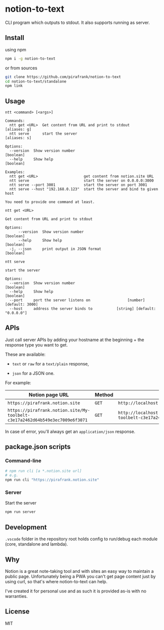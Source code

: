 # notion-to-text

CLI program which outputs to stdout. It also supports running as server.

## Install

using npm

```sh
npm i -g notion-to-text
```

or from sources

```sh
git clone https://github.com/pirafrank/notion-to-text
cd notion-to-text/standalone
npm link
```

## Usage

```text
ntt <command> [<args>]

Commands:
  ntt get <URL>  Get content from URL and print to stdout           [aliases: g]
  ntt serve      start the server                                   [aliases: s]

Options:
  --version  Show version number                                       [boolean]
  --help     Show help                                                 [boolean]

Examples:
  ntt get <URL>                     get content from notion.site URL
  ntt serve                         start the server on 0.0.0.0:3000
  ntt serve --port 3001             start the server on port 3001
  ntt serve --host "192.168.0.123"  start the server and bind to given host

You need to provide one command at least.
```

```text
ntt get <URL>

Get content from URL and print to stdout

Options:
      --version  Show version number                                   [boolean]
      --help     Show help                                             [boolean]
  -j, --json     print output in JSON format                           [boolean]
```

```text
ntt serve

start the server

Options:
  --version  Show version number                                       [boolean]
  --help     Show help                                                 [boolean]
  --port     port the server listens on                 [number] [default: 3000]
  --host     address the server binds to           [string] [default: "0.0.0.0"]
```

## APIs

Just call server APIs by adding your hostname at the beginning + the response type you want to get.

These are available:

- `text` or `raw` for a `text/plain` response,

- `json` for a JSON one.

For example:

Notion page URL|Method|Endpoint|Response type
---|---|---|---
`https://pirafrank.notion.site`|`GET`|`http://localhost:3000/json/pirafrank.notion.site`|application/json
`https://pirafrank.notion.site/My-toolbelt-c3e17a2462d64b549e3ec7009e6f3071`|`GET`|`http://localhost:3000/text/pirafrank.notion.site/My-toolbelt-c3e17a2462d64b549e3ec7009e6f3071`|text/plain

In case of error, you'll always get an `application/json` response.

## package.json scripts

### Command-line

```sh
# npm run cli [a *.notion.site url]
# e.g.
npm run cli "https://pirafrank.notion.site"
```

### Server

Start the server

```sh
npm run server
```

## Development

`.vscode` folder in the repository root holds config to run/debug each module (core, standalone and lambda).

## Why

Notion is a great note-taking tool and with sites an easy way to maintain a public page. Unfortunately being a PWA you can't get page content just by using curl, so that's where notion-to-text can help.

I've created it for personal use and as such it is provided as-is with no warranties.

## License

MIT
